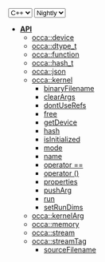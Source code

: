 <div class="api-version-container">
  <select onchange="vm.onLanguageChange(this)">
    <option value="cpp">C++</option>
  </select>
  <select onchange="vm.onVersionChange(this)">
    <option value="nightly">Nightly</option>
  </select>
</div>

- [**API**](/api/)
  - [occa::device](/api/device/)
  - [occa::dtype_t](/api/dtype_t)
  - [occa::function](/api/function)
  - [occa::hash_t](/api/hash_t)
  - [occa::json](/api/json/)
  - [occa::kernel](/api/kernel/)
    - [binaryFilename](/api/kernel/binaryFilename)
    - [clearArgs](/api/kernel/clearArgs)
    - [dontUseRefs](/api/kernel/dontUseRefs)
    - [free](/api/kernel/free)
    - [getDevice](/api/kernel/getDevice)
    - [hash](/api/kernel/hash)
    - [isInitialized](/api/kernel/isInitialized)
    - [mode](/api/kernel/mode)
    - [name](/api/kernel/name)
    - [operator ==](/api/kernel/operator_equals)
    - [operator ()](/api/kernel/operator_parentheses)
    - [properties](/api/kernel/properties)
    - [pushArg](/api/kernel/pushArg)
    - [run](/api/kernel/run)
    - [setRunDims](/api/kernel/setRunDims)
  - [occa::kernelArg](/api/kernelArg)
  - [occa::memory](/api/memory/)
  - [occa::stream](/api/stream/)
  - [occa::streamTag](/api/streamTag/)
    - [sourceFilename](/api/kernel/sourceFilename)
